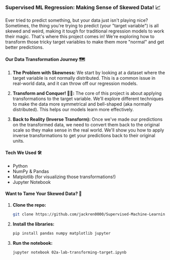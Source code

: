 ### **Supervised ML Regression: Making Sense of Skewed Data! 📈**

Ever tried to predict something, but your data just isn't playing nice? Sometimes, the thing you're trying to predict (your "target variable") is all skewed and weird, making it tough for traditional regression models to work their magic. That's where this project comes in! We're exploring how to transform those tricky target variables to make them more "normal" and get better predictions.

#### **Our Data Transformation Journey 🗺️**

1.  **The Problem with Skewness:** We start by looking at a dataset where the target variable is not normally distributed. This is a common issue in real-world data, and it can throw off our regression models.

2.  **Transform and Conquer! 🧙‍♀️:** The core of this project is about applying transformations to the target variable. We'll explore different techniques to make the data more symmetrical and bell-shaped (aka normally distributed). This helps our models learn more effectively.

3.  **Back to Reality (Inverse Transform):** Once we've made our predictions on the transformed data, we need to convert them back to the original scale so they make sense in the real world. We'll show you how to apply inverse transformations to get your predictions back to their original units.

#### **Tech We Used 🛠️**

*   Python
*   NumPy & Pandas
*   Matplotlib (for visualizing those transformations!)
*   Jupyter Notebook

#### **Want to Tame Your Skewed Data? 🚀**

1.  **Clone the repo:**
    ```bash
    git clone https://github.com/jackren0000/Supervised-Machine-Learning-Regression.git
    ```
2.  **Install the libraries:**
    ```bash
    pip install pandas numpy matplotlib jupyter
    ```
3.  **Run the notebook:**
    ```bash
    jupyter notebook 02a-lab-transforming-target.ipynb
    ```